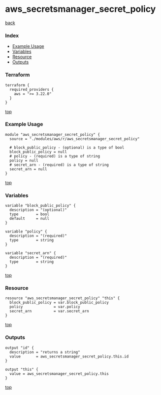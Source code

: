 # aws_secretsmanager_secret_policy

[back](../aws.md)

### Index

- [Example Usage](#example-usage)
- [Variables](#variables)
- [Resource](#resource)
- [Outputs](#outputs)

### Terraform

```hcl
terraform {
  required_providers {
    aws = ">= 3.22.0"
  }
}
```

[top](#index)

### Example Usage

```hcl
module "aws_secretsmanager_secret_policy" {
  source = "./modules/aws/r/aws_secretsmanager_secret_policy"

  # block_public_policy - (optional) is a type of bool
  block_public_policy = null
  # policy - (required) is a type of string
  policy = null
  # secret_arn - (required) is a type of string
  secret_arn = null
}
```

[top](#index)

### Variables

```hcl
variable "block_public_policy" {
  description = "(optional)"
  type        = bool
  default     = null
}

variable "policy" {
  description = "(required)"
  type        = string
}

variable "secret_arn" {
  description = "(required)"
  type        = string
}
```

[top](#index)

### Resource

```hcl
resource "aws_secretsmanager_secret_policy" "this" {
  block_public_policy = var.block_public_policy
  policy              = var.policy
  secret_arn          = var.secret_arn
}
```

[top](#index)

### Outputs

```hcl
output "id" {
  description = "returns a string"
  value       = aws_secretsmanager_secret_policy.this.id
}

output "this" {
  value = aws_secretsmanager_secret_policy.this
}
```

[top](#index)